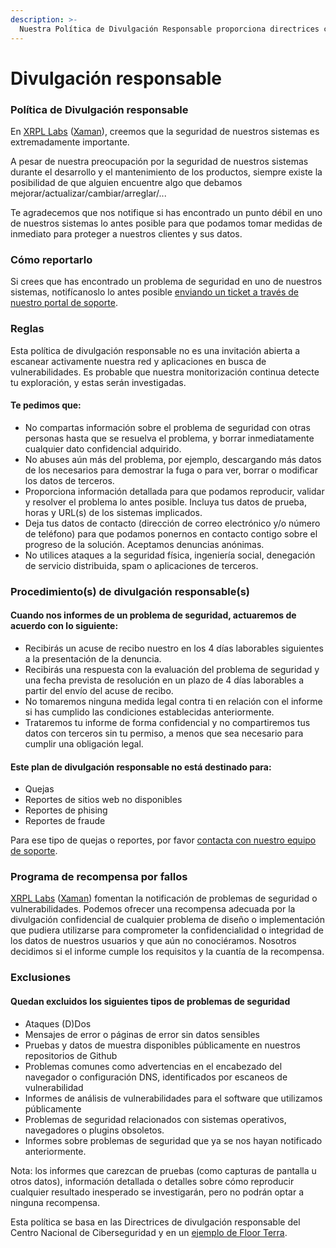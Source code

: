 ```yaml
---
description: >-
  Nuestra Política de Divulgación Responsable proporciona directrices claras para la presentación de informes a través de nuestro portal de asistencia, garantizando la confidencialidad.
---
```


# Divulgación responsable

### Política de Divulgación responsable

En [XRPL Labs](https://xrpl-labs.com/) ([Xaman](https://xaman.app/)), creemos que la seguridad de nuestros sistemas es extremadamente importante.

A pesar de nuestra preocupación por la seguridad de nuestros sistemas durante el desarrollo y el mantenimiento de los productos, siempre existe la posibilidad de que alguien encuentre algo que debamos mejorar/actualizar/cambiar/arreglar/...

Te agradecemos que nos notifique si has encontrado un punto débil en uno de nuestros sistemas lo antes posible para que podamos tomar medidas de inmediato para proteger a nuestros clientes y sus datos.

### Cómo reportarlo

Si crees que has encontrado un problema de seguridad en uno de nuestros sistemas, notifícanoslo lo antes posible [enviando un ticket a través de nuestro portal de soporte](https://support.xumm.app/hc/en-us/requests/new).

### Reglas

Esta política de divulgación responsable no es una invitación abierta a escanear activamente nuestra red y aplicaciones en busca de vulnerabilidades. Es probable que nuestra monitorización continua detecte tu exploración, y estas serán investigadas.

#### Te pedimos que:

* No compartas información sobre el problema de seguridad con otras personas hasta que se resuelva el problema, y borrar inmediatamente cualquier dato confidencial adquirido.
* No abuses aún más del problema, por ejemplo, descargando más datos de los necesarios para demostrar la fuga o para ver, borrar o modificar los datos de terceros.
* Proporciona información detallada para que podamos reproducir, validar y resolver el problema lo antes posible. Incluya tus datos de prueba, horas y URL(s) de los sistemas implicados.
* Deja tus datos de contacto (dirección de correo electrónico y/o número de teléfono) para que podamos ponernos en contacto contigo sobre el progreso de la solución. Aceptamos denuncias anónimas.
* No utilices ataques a la seguridad física, ingeniería social, denegación de servicio distribuida, spam o aplicaciones de terceros.

### Procedimiento(s) de divulgación responsable(s)

#### Cuando nos informes de un problema de seguridad, actuaremos de acuerdo con lo siguiente:

* Recibirás un acuse de recibo nuestro en los 4 días laborables siguientes a la presentación de la denuncia.
* Recibirás una respuesta con la evaluación del problema de seguridad y una fecha prevista de resolución en un plazo de 4 días laborables a partir del envío del acuse de recibo.
* No tomaremos ninguna medida legal contra ti en relación con el informe si has cumplido las condiciones establecidas anteriormente.
* Trataremos tu informe de forma confidencial y no compartiremos tus datos con terceros sin tu permiso, a menos que sea necesario para cumplir una obligación legal.

#### Este plan de divulgación responsable no está destinado para:

* Quejas
* Reportes de sitios web no disponibles
* Reportes de phising
* Reportes de fraude

Para ese tipo de quejas o reportes, por favor [contacta con nuestro equipo de soporte](https://support.xumm.app/hc/en-us/requests/new).

### Programa de recompensa por fallos

[XRPL Labs](https://xrpl-labs.com/) ([Xaman](https://xaman.app/)) fomentan la notificación de problemas de seguridad o vulnerabilidades. Podemos ofrecer una recompensa adecuada por la divulgación confidencial de cualquier problema de diseño o implementación que pudiera utilizarse para comprometer la confidencialidad o integridad de los datos de nuestros usuarios y que aún no conociéramos. Nosotros decidimos si el informe cumple los requisitos y la cuantía de la recompensa.

### Exclusiones

#### Quedan excluidos los siguientes tipos de problemas de seguridad

* Ataques (D)Dos
* Mensajes de error o páginas de error sin datos sensibles
* Pruebas y datos de muestra disponibles públicamente en nuestros repositorios de Github
* Problemas comunes como advertencias en el encabezado del navegador o configuración DNS, identificados por escaneos de vulnerabilidad
* Informes de análisis de vulnerabilidades para el software que utilizamos públicamente
* Problemas de seguridad relacionados con sistemas operativos, navegadores o plugins obsoletos.
* Informes sobre problemas de seguridad que ya se nos hayan notificado anteriormente.

Nota: los informes que carezcan de pruebas (como capturas de pantalla u otros datos), información detallada o detalles sobre cómo reproducir cualquier resultado inesperado se investigarán, pero no podrán optar a ninguna recompensa.

Esta política se basa en las Directrices de divulgación responsable del Centro Nacional de Ciberseguridad y en un [ejemplo de Floor Terra](https://responsibledisclosure.nl/).